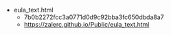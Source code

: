-   eula_text.html
    -   7b0b2272fcc3a0771d0d9c92bba3fc650dbda8a7
    -   https://zalerc.github.io/Public/eula_text.html

